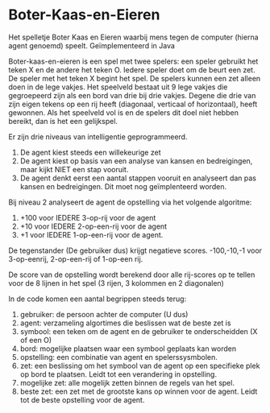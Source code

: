 # Boter-Kaas-en-Eieren
Het spelletje Boter Kaas en Eieren waarbij mens tegen de computer (hierna agent genoemd) speelt. Geïmplementeerd in Java

Boter-kaas-en-eieren is een spel met twee spelers: een speler gebruikt het teken X en de andere het teken O. Iedere speler doet om de beurt een zet. De speler met het teken X begint het spel. De spelers kunnen een zet alleen doen in de lege vakjes. Het speelveld bestaat uit 9 lege vakjes die gegroepeerd zijn als een bord van drie bij drie vakjes. Degene die drie van zijn eigen tekens op een rij heeft (diagonaal, verticaal of horizontaal), heeft gewonnen. Als het speelveld vol is en de spelers dit doel niet hebben bereikt, dan is het een gelijkspel. 

Er zijn drie niveaus van intelligentie geprogrammeerd. 
1. De agent kiest steeds een willekeurige zet
2. De agent kiest op basis van een analyse van kansen en bedreigingen, maar kijkt NIET een stap vooruit.
3. De agent denkt eerst een aantal stappen vooruit en analyseert dan pas kansen en bedreigingen. Dit moet nog geïmplenteerd worden.

Bij niveau 2 analyseert de agent de opstelling via het volgende algoritme:

1. +100 voor IEDERE 3-op-rij voor de agent
2. +10 voor IEDERE 2-op-een-rij voor de agent
3. +1 voor IEDERE 1-op-een-rij voor de agent.

De tegenstander (De gebruiker dus) krijgt negatieve scores. -100,-10,-1 voor 3-op-eenrij,
2-op-een-rij of 1-op-een rij.

De score van de opstelling wordt berekend door alle rij-scores op te tellen voor de 8 lijnen in het spel (3 rijen, 3 kolommen en 2 diagonalen) 

In de code komen een aantal begrippen steeds terug:

1. gebruiker: de persoon achter de computer (U dus)
2. agent: verzameling algortimes die beslissen wat de beste zet is
3. symbool: een teken om de agent en de gebruiker te onderscheidden (X of een O)
4. bord: mogelijke plaatsen waar een symbool geplaats kan worden
5. opstelling: een combinatie van agent en spelerssysmbolen.
6. zet: een beslissing om het symbool van de agent op een specifieke plek op bord te plaatsen. Leidt tot een  verandering in opstelling.
7. mogelijke zet: alle mogelijk zetten binnen de regels van het spel.
8. beste zet: een zet met de grootste kans op winnen voor de agent. Leidt tot de beste opstelling voor de agent.

   
